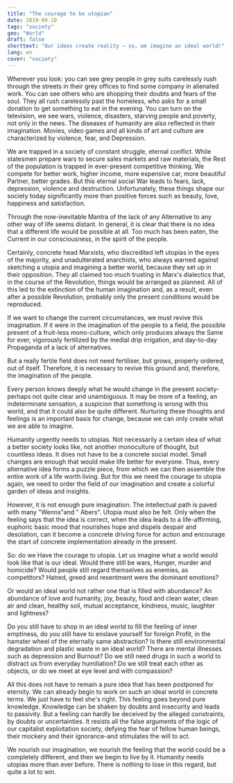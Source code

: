 ```yaml
---
title: "The courage to be utopian"
date: 2019-09-10
tags: "society"
geo: "World"
draft: false
shorttext: "Our ideas create reality — so, we imagine an ideal world!"
lang: en
cover: "society"
---
```


Wherever you look: you can see grey people in grey suits carelessly rush through the streets in their grey offices to find some company in alienated work. You can see others who are shopping their doubts and fears of the soul. They all rush carelessly past the homeless, who asks for a small donation to get something to eat in the evening. You can turn on the television, we see wars, violence, disasters, starving people and poverty, not only in the news. The diseases of humanity are also reflected in their imagination. Movies, video games and all kinds of art and culture are characterized by violence, fear, and Depression.

We are trapped in a society of constant struggle, eternal conflict. While statesmen prepare wars to secure sales markets and raw materials, the Rest of the population is trapped in ever-present competitive thinking. We compete for better work, higher income, more expensive car, more beautiful Partner, better grades. But this eternal social War leads to fears, lack, depression, violence and destruction. Unfortunately, these things shape our society today significantly more than positive forces such as beauty, love, happiness and satisfaction.

Through the now-inevitable Mantra of the lack of any Alternative to any other way of life seems distant. In general, it is clear that there is no idea that a different life would be possible at all. Too much has been eaten, the Current in our consciousness, in the spirit of the people.

Certainly, concrete head Marxists, who discredited left utopias in the eyes of the majority, and unadulterated anarchists, who always warned against sketching a utopia and imagining a better world, because they set up in their opposition. They all claimed too much trusting in Marx's dialectics that, in the course of the Revolution, things would be arranged as planned. All of this led to the extinction of the human imagination and, as a result, even after a possible Revolution, probably only the present conditions would be reproduced.

If we want to change the current circumstances, we must revive this imagination. If it were in the imagination of the people to a field, the possible present of a fruit-less mono-culture, which only produces always the Same for ever, vigorously fertilized by the medial drip irrigation, and day-to-day Propaganda of a lack of alternatives.

But a really fertile field does not need fertiliser, but grows, properly ordered, out of itself. Therefore, it is necessary to revive this ground and, therefore, the imagination of the people.

Every person knows deeply what he would change in the present society-perhaps not quite clear and unambiguous. It may be more of a feeling, an indeterminate sensation, a suspicion that something is wrong with this world, and that it could also be quite different. Nurturing these thoughts and feelings is an important basis for change, because we can only create what we are able to imagine.

Humanity urgently needs to utopias. Not necessarily a certain idea of what a better society looks like, not another monoculture of thought, but countless ideas. It does not have to be a concrete social model. Small changes are enough that would make life better for everyone. Thus, every alternative idea forms a puzzle piece, from which we can then assemble the entire work of a life worth living. But for this we need the courage to utopia again, we need to order the field of our imagination and create a colorful garden of ideas and insights.

However, it is not enough pure imagination. The intellectual path is paved with many "Wenns"and " Abers". Utopia must also be felt. Only when the feeling says that the idea is correct, when the idea leads to a life-affirming, euphoric basic mood that nourishes hope and dispels despair and desolation, can it become a concrete driving force for action and encourage the start of concrete implementation already in the present.

So: do we Have the courage to utopia. Let us imagine what a world would look like that is our ideal. Would there still be wars, Hunger, murder and homicide? Would people still regard themselves as enemies, as competitors? Hatred, greed and resentment were the dominant emotions?

Or would an ideal world not rather one that is filled with abundance? An abundance of love and humanity, joy, beauty, food and clean water, clean air and clean, healthy soil, mutual acceptance, kindness, music, laughter and lightness?

Do you still have to shop in an ideal world to fill the feeling of inner emptiness, do you still have to enslave yourself for foreign Profit, in the hamster wheel of the eternally same abstraction? Is there still environmental degradation and plastic waste in an ideal world? There are mental illnesses such as depression and Burnout? Do we still need drugs in such a world to distract us from everyday humiliation? Do we still treat each other as objects, or do we meet at eye level and with compassion?

All this does not have to remain a pure idea that has been postponed for eternity. We can already begin to work on such an ideal world in concrete terms. We just have to feel she's right. This feeling goes beyond pure knowledge. Knowledge can be shaken by doubts and insecurity and leads to passivity. But a feeling can hardly be deceived by the alleged constraints, by doubts or uncertainties. It resists all the false arguments of the logic of our capitalist exploitation society, defying the fear of fellow human beings, their mockery and their ignorance-and stimulates the will to act.

We nourish our imagination, we nourish the feeling that the world could be a completely different, and then we begin to live by it. Humanity needs utopias more than ever before. There is nothing to lose in this regard, but quite a lot to win.
